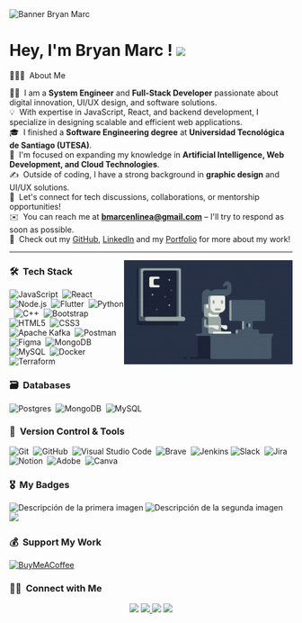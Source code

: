 <img src="https://drive.google.com/uc?export=view&id=1qtjfKxan7V44A-dI5ZsCLM_HxaaeMCLg" alt="Banner Bryan Marc" height="500">


# Hey, I'm Bryan Marc ! <img src="https://media.giphy.com/media/hvRJCLFzcasrR4ia7z/giphy.gif" width=25> 

👨🏻‍💻 &nbsp;About Me

👨‍💻 &nbsp;I am a **System Engineer** and **Full-Stack Developer** passionate about digital innovation, UI/UX design, and software solutions.  
💡 &nbsp;With expertise in JavaScript, React, and backend development, I specialize in designing scalable and efficient web applications.  
🎓 &nbsp;I finished a **Software Engineering degree** at **Universidad Tecnológica de Santiago (UTESA)**.  
🌱 &nbsp;I'm focused on expanding my knowledge in **Artificial Intelligence, Web Development, and Cloud Technologies**.  
✍️ &nbsp;Outside of coding, I have a strong background in **graphic design** and UI/UX solutions.  
💬 &nbsp;Let's connect for tech discussions, collaborations, or mentorship opportunities!  
✉️ &nbsp;You can reach me at **bmarcenlinea@gmail.com** – I'll try to respond as soon as possible.  
📄 &nbsp;Check out my [GitHub](https://github.com/BryanMarc01), [LinkedIn](https://www.linkedin.com/in/bryanmarc/)  and my [Portfolio](https://portfolio-bryanmarc.vercel.app/) for more about my work!

---

<img alt="Night Coding" src="https://raw.githubusercontent.com/AVS1508/AVS1508/master/assets/Night-Coding.gif" align="right"/>

### 🛠 &nbsp;Tech Stack

![JavaScript](https://img.shields.io/badge/javascript-%23323330.svg?style=for-the-badge&logo=javascript&logoColor=%23F7DF1E)&nbsp;
![React](https://img.shields.io/badge/react-%2361DAFB.svg?style=for-the-badge&logo=react&logoColor=%2361DAFB)&nbsp;
![Node.js](https://img.shields.io/badge/node.js-6DA55F.svg?style=for-the-badge&logo=node.js&logoColor=white)&nbsp;
![Flutter](https://img.shields.io/badge/flutter-%2302569B.svg?style=for-the-badge&logo=flutter&logoColor=white)&nbsp;
![Python](https://img.shields.io/badge/python-3670A0?style=for-the-badge&logo=python&logoColor=ffdd54)&nbsp;
![C++](https://img.shields.io/badge/c++-%2300599C.svg?style=for-the-badge&logo=c%2B%2B&logoColor=white)&nbsp;
![Bootstrap](https://img.shields.io/badge/bootstrap-%23563D7C.svg?style=for-the-badge&logo=bootstrap&logoColor=white)&nbsp;
![HTML5](https://img.shields.io/badge/html5-%23E34F26.svg?style=for-the-badge&logo=html5&logoColor=white)&nbsp;
![CSS3](https://img.shields.io/badge/css3-%231572B6.svg?style=for-the-badge&logo=css3&logoColor=white)&nbsp;
![Apache Kafka](https://img.shields.io/badge/Apache%20Kafka-000?style=for-the-badge&logo=apachekafka)&nbsp;
![Postman](https://img.shields.io/badge/Postman-FF6C37?style=for-the-badge&logo=postman&logoColor=white)&nbsp;
![Figma](https://img.shields.io/badge/figma-%23F24E1E.svg?style=for-the-badge&logo=figma&logoColor=white)&nbsp;
![MongoDB](https://img.shields.io/badge/MongoDB-%234ea94b.svg?style=for-the-badge&logo=mongodb&logoColor=white)&nbsp;
![MySQL](https://img.shields.io/badge/mysql-%2300f.svg?style=for-the-badge&logo=mysql&logoColor=white)&nbsp;
![Docker](https://img.shields.io/badge/docker-%230db7ed.svg?style=for-the-badge&logo=docker&logoColor=white)&nbsp;
![Terraform](https://img.shields.io/badge/terraform-%235835CC.svg?style=for-the-badge&logo=terraform&logoColor=white)&nbsp;


### 🗃 &nbsp;Databases
![Postgres](https://img.shields.io/badge/postgres-%23316192.svg?style=for-the-badge&logo=postgresql&logoColor=white)&nbsp;
![MongoDB](https://img.shields.io/badge/MongoDB-%234ea94b.svg?style=for-the-badge&logo=mongodb&logoColor=white)&nbsp;
![MySQL](https://img.shields.io/badge/mysql-%2300f.svg?style=for-the-badge&logo=mysql&logoColor=white)&nbsp;

### 🧰 &nbsp;Version Control & Tools

![Git](https://img.shields.io/badge/git-%23F05033.svg?style=for-the-badge&logo=git&logoColor=white)&nbsp;
![GitHub](https://img.shields.io/badge/github-%23121011.svg?style=for-the-badge&logo=github&logoColor=white)&nbsp;
![Visual Studio Code](https://img.shields.io/badge/Visual%20Studio%20Code-0078d7.svg?style=for-the-badge&logo=visual-studio-code&logoColor=white)&nbsp;
![Brave](https://img.shields.io/badge/Brave-FB542B?style=for-the-badge&logo=Brave&logoColor=white)&nbsp;
![Jenkins](https://img.shields.io/badge/jenkins-%232C5263.svg?style=for-the-badge&logo=jenkins&logoColor=white)
![Slack](https://img.shields.io/badge/Slack-4A154B?style=for-the-badge&logo=slack&logoColor=white)&nbsp;
![Jira](https://img.shields.io/badge/jira-%230A0FFF.svg?style=for-the-badge&logo=jira&logoColor=white)&nbsp;
![Notion](https://img.shields.io/badge/Notion-%23000000.svg?style=for-the-badge&logo=notion&logoColor=white)&nbsp;
![Adobe](https://img.shields.io/badge/adobe-%23FF0000.svg?style=for-the-badge&logo=adobe&logoColor=white)&nbsp;
![Canva](https://img.shields.io/badge/Canva-%2300C4CC.svg?style=for-the-badge&logo=Canva&logoColor=white)&nbsp;



### 🎖 &nbsp;My Badges 

<img src="https://drive.google.com/uc?export=view&id=115RX55WQyAw7XGDOZcNoI3qavRnPRcT-" alt="Descripción de la primera imagen" height="300">
<img src="https://drive.google.com/uc?export=view&id=1srL7lxqzSad2SnhOwhx8tz_6p5UZojV6" alt="Descripción de la segunda imagen" height="300">
<img src= "https://drive.google.com/file/d/1SA-wSvh41pjtVuR57Oe1xJjMvk4vd87x/view?usp=sharing"  height="300" >



### 💰 &nbsp;Support My Work
[![BuyMeACoffee](https://img.shields.io/badge/Buy%20Me%20a%20Coffee-ffdd00?style=for-the-badge&logo=buy-me-a-coffee&logoColor=black)](https://buymeacoffee.com/bryanmarc) 

### 🤝🏻 &nbsp;Connect with Me

<p align="center">
<a href="https://www.linkedin.com/in/bryanmarc/"><img src="https://img.shields.io/badge/-Bryan%20Marc%20Sosa-0077B5?style=flat&logo=Linkedin&logoColor=white"/></a>
<a href="https://www.instagram.com/bryanmarc_/">
  <img src="https://img.shields.io/badge/-bryanmarc_-E4405F?style=flat&logo=Instagram&logoColor=white"/>
</a>
<a href="mailto:bmarcenlinea@gmail.com"><img src="https://img.shields.io/badge/-Bryanmarcgames-D14836?style=flat&logo=Gmail&logoColor=white"/></a>
<a href="https://github.com/BryanMarc01"><img src="https://img.shields.io/badge/-BryanMarc01-181717?style=flat&logo=GitHub&logoColor=white"/></a>
</p>

</div>
